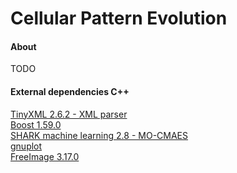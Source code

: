 <h1>Cellular Pattern Evolution</h1>

<h4>About</h4>

TODO

<h4>External dependencies C++</h4>

<a href="http://sourceforge.net/projects/tinyxml/">TinyXML 2.6.2 - XML parser</a><br/>
<a href="http://www.boost.org/users/history/version_1_59_0.html">Boost 1.59.0</a><br/>
<a href="http://image.diku.dk/shark/sphinx_pages/build/html/rest_sources/downloads/downloads.html">SHARK machine learning 2.8 - MO-CMAES</a></br> 
<a href="http://www.gnuplot.info/download.html">gnuplot</a></br> 
<a href="http://freeimage.sourceforge.net/">FreeImage 3.17.0</a></br> 
